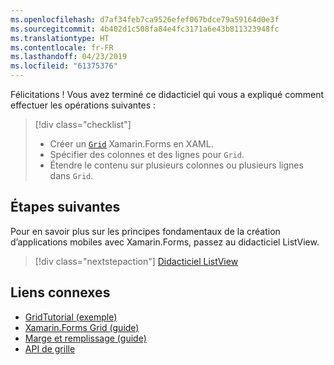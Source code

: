 ```yaml
---
ms.openlocfilehash: d7af34feb7ca9526efef067bdce79a59164d0e3f
ms.sourcegitcommit: 4b402d1c508fa84e4fc3171a6e43b811323948fc
ms.translationtype: HT
ms.contentlocale: fr-FR
ms.lasthandoff: 04/23/2019
ms.locfileid: "61375376"
---
```

Félicitations ! Vous avez terminé ce didacticiel qui vous a expliqué comment effectuer les opérations suivantes :

> [!div class="checklist"]
> - Créer un [`Grid`](xref:Xamarin.Forms.Grid) Xamarin.Forms en XAML.
> - Spécifier des colonnes et des lignes pour `Grid`.
> - Étendre le contenu sur plusieurs colonnes ou plusieurs lignes dans `Grid`.

## <a name="next-steps"></a>Étapes suivantes

Pour en savoir plus sur les principes fondamentaux de la création d’applications mobiles avec Xamarin.Forms, passez au didacticiel ListView.

> [!div class="nextstepaction"]
> [Didacticiel ListView](~/get-started/tutorials/listview/index.yml)

## <a name="related-links"></a>Liens connexes

- [GridTutorial (exemple)](https://developer.xamarin.com/samples/xamarin-forms/GetStarted/Tutorials/GridTutorial)
- [Xamarin.Forms Grid (guide)](~/xamarin-forms/user-interface/layouts/grid.md)
- [Marge et remplissage (guide)](~/xamarin-forms/user-interface/layouts/margin-and-padding.md)
- [API de grille](xref:Xamarin.Forms.Grid)
